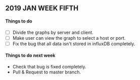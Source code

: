 ## 2019 JAN WEEK FIFTH

#### Things to do

- [ ] Divide the graphs by server and client.
- [ ] Make user can view the graph to select a host or port.
- [ ] Fix the bug that all data isn't stored in influxDB completely.

#### Things to do next week

- Check that bug is fixed completely.
- Pull & Request to master branch. 
